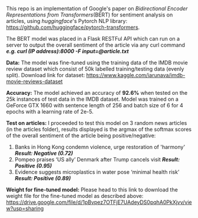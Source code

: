 This repo is an implementation of Google's paper on *Bidirectional Encoder Representations from Transformers*(BERT) for sentiment analysis on articles, using *huggingface*'s Pytorch NLP library: https://github.com/huggingface/pytorch-transformers.

The BERT model was placed in a Flask RESTFul API which can run on a server to output the overall sentiment of the article via any curl command
**_e.g. curl (IP address):8000 -F input=@article.txt_** 

**Data:**
The model was fine-tuned using the training data of the IMDB movie review dataset which consist of 50k labelled training/testing data (evenly split). 
Download link for dataset: https://www.kaggle.com/iarunava/imdb-movie-reviews-dataset

**Accuracy:**
The model achieved an accuracy of **92.6%** when tested on the 25k instances of test data in the IMDB dataset.
Model was trained on a GeForce GTX 1660 with sentence length of 256 and batch size of 6 for 4 epochs with a learning rate of 2e-5.

**Test on articles:**
I proceeded to test this model on 3 random news articles (in the articles folder), results displayed is the argmax of the softmax scores of the overall sentiment of the article being positive/negative:

1) Banks in Hong Kong condemn violence, urge restoration of 'harmony'
  **_Result: Negative (0.72)_**
2) Pompeo praises ‘US ally’ Denmark after Trump cancels visit
  **_Result: Positive (0.95)_**
3) Evidence suggests microplastics in water pose ‘minimal health risk’
  **_Result: Positive (0.89)_**
  
**Weight for fine-tuned model:** Please head to this link to download the weight file for the fine-tuned model as described above: https://drive.google.com/file/d/1pBvpez7OTFjE7UAdeyDS0pqhA0PkXjvv/view?usp=sharing

